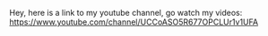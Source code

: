 Hey, here is a link to my youtube channel, go watch my videos: 
https://www.youtube.com/channel/UCCoASO5R677OPCLUr1v1UFA
